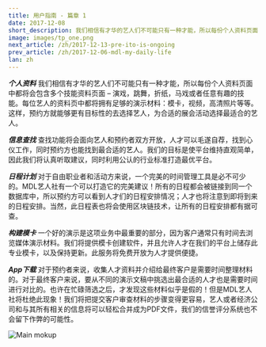 ```yaml
---
title: 用户指南 - 篇章 1
date: 2017-12-08
short_description: 我们相信有才华的艺人们不可能只有一种才能，所以每份个人资料页面中都将会包含多个技能资料页面
image: images/tp_one.png
next_article: /zh/2017-12-13-pre-ito-is-ongoing
prev_article: /zh/2017-12-06-mdl-my-daily-life
lan: zh
---
```


 ***个人资料***
 我们相信有才华的艺人们不可能只有一种才能，所以每份个人资料页面中都将会包含多个技能资料页面 – 演戏，跳舞，折纸，马戏或者任意有趣的技能。每位艺人的资料页中都将拥有足够的演示材料：模卡，视频，高清照片等等。这样，预约方就能够更有目标性的去选择艺人，为合适的展会活动选择最适合的艺人。

 ***信息查找***
 查找功能将会面向艺人和预约者双方开放，人才可以毛遂自荐，找到心仪工作，同时预约方也能找到最合适的艺人。我们的目标是使平台维持直观简单，因此我们将认真听取建议，同时利用公认的行业标准打造最优平台。

 ***日程计划***
 对于自由职业者和活动方来说，一个完美的时间管理工具是必不可少的。MDL艺人社有一个可以打造它的完美建议！所有的日程都会被链接到同一个数据库中，所以预约方可以看到人才们的日程安排情况；人才也将注意到即将到来的日程安排。当然，此日程表也将会使用区块链技术，让所有的日程安排都有据可查。

 ***构建模卡***
 一个好的演示是这项业务中最重要的部分，因为客户通常只有时间去浏览媒体演示材料。我们将提供模卡创建软件，并且允许人才在我们的平台上储存此专业模卡，以及保持更新。此服务将免费开放为人才提供便捷。

 ***App下载***
 对于预约者来说，收集人才资料并介绍给最终客户是需要时间整理材料的。对于最终客户来说，要从不同的演示文稿中挑选出最合适的人才也是需要时间进行对比的。也许在忙碌筛选之后，才发现这些材料似乎是假的！但是MDL艺人社将杜绝此现象！我们将把提交客户审查材料的步骤变得更容易，艺人或者经济公司和与其所有相关的信息将可以轻松合并成为PDF文件，我们的信誉评分系统也不会留下作弊的可能性。


 ![Main mokup](https://gateway.ipfs.io/ipfs/QmVy4G5JewzqyEkLa2XTsNxmHaKx1Az5JQ7g348xZncvHU/main%20mokup.jpg)
